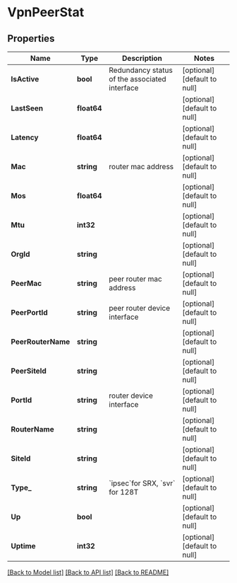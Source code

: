 # VpnPeerStat

## Properties
Name | Type | Description | Notes
------------ | ------------- | ------------- | -------------
**IsActive** | **bool** | Redundancy status of the associated interface | [optional] [default to null]
**LastSeen** | **float64** |  | [optional] [default to null]
**Latency** | **float64** |  | [optional] [default to null]
**Mac** | **string** | router mac address | [optional] [default to null]
**Mos** | **float64** |  | [optional] [default to null]
**Mtu** | **int32** |  | [optional] [default to null]
**OrgId** | **string** |  | [optional] [default to null]
**PeerMac** | **string** | peer router mac address | [optional] [default to null]
**PeerPortId** | **string** | peer router device interface | [optional] [default to null]
**PeerRouterName** | **string** |  | [optional] [default to null]
**PeerSiteId** | **string** |  | [optional] [default to null]
**PortId** | **string** | router device interface | [optional] [default to null]
**RouterName** | **string** |  | [optional] [default to null]
**SiteId** | **string** |  | [optional] [default to null]
**Type_** | **string** | &#x60;ipsec&#x60;for SRX, &#x60;svr&#x60; for 128T | [optional] [default to null]
**Up** | **bool** |  | [optional] [default to null]
**Uptime** | **int32** |  | [optional] [default to null]

[[Back to Model list]](../README.md#documentation-for-models) [[Back to API list]](../README.md#documentation-for-api-endpoints) [[Back to README]](../README.md)

